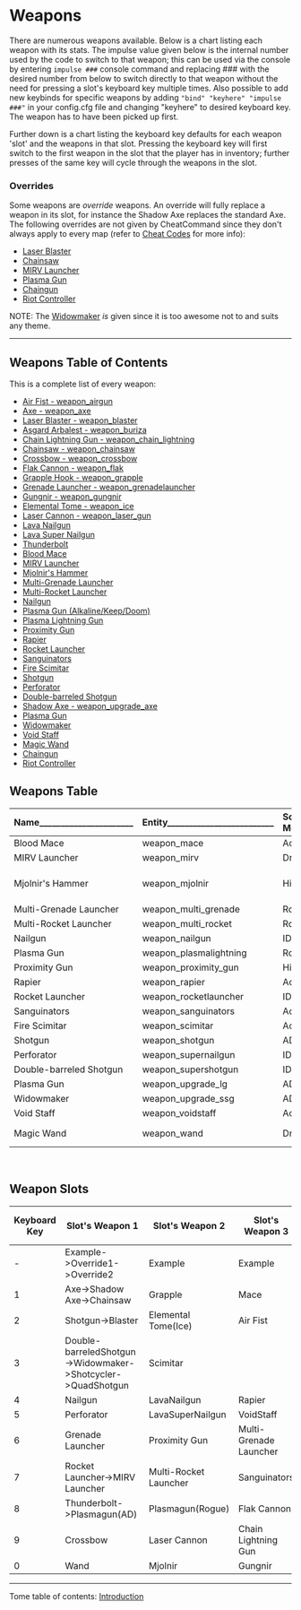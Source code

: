 # Weapons
There are numerous weapons available.  Below is a chart listing each weapon
with its stats.  The impulse value given below is the internal number used by
the code to switch to that weapon; this can be used via the console by entering
`impulse ###` console command and replacing \### with the desired number from
below to switch directly to that weapon without the need for pressing a slot's
keyboard key multiple times.  Also possible to add new keybinds for specific
weapons by adding `"bind" "keyhere" "impulse ###"` in your config.cfg file and
changing "keyhere" to desired keyboard key.  The weapon has to have been picked
up first.

Further down is a chart listing the keyboard key defaults for each weapon 'slot'
and the weapons in that slot.  Pressing the keyboard key will first switch to
the first weapon in the slot that the player has in inventory; further presses
of the same key will cycle through the weapons in the slot.

### Overrides

Some weapons are _override_ weapons.  An override will fully replace a weapon
in its slot, for instance the Shadow Axe replaces the standard Axe.  The
following overrides are not given by CheatCommand since they don't always apply
to every map (refer to [Cheat Codes](8.5-Cheat-Codes.md) for more info):
* [Laser Blaster](3.3-weapon_blaster.md)
* [Chainsaw](3.5-weapon_chainsaw.md)
* [MIRV Launcher](3.17-weapon_mirv.md)
* [Plasma Gun](3.32-weapon_upgrade_lg.md)
* [Chaingun](3.36-weapon_zerchain.md)
* [Riot Controller](3.37-weapon_zershot.md)

NOTE: The [Widowmaker](3.33-weapon_upgrade_ssg.md) _is_ given since it is too
awesome not to and suits any theme.

---

## Weapons Table of Contents
This is a complete list of every weapon:

* [Air Fist - weapon_airgun](3.1-weapon_airgun.md)
* [Axe - weapon_axe](3.2-weapon_axe.md)
* [Laser Blaster - weapon_blaster](3.3-weapon_blaster.md)
* [Asgard Arbalest - weapon_buriza](3.39-weapon_buriza.md)
* [Chain Lightning Gun - weapon_chain_lightning](3.4-weapon_chain_lightning.md)
* [Chainsaw - weapon_chainsaw](3.5-weapon_chainsaw.md)
* [Crossbow - weapon_crossbow](3.6-weapon_crossbow.md)
* [Flak Cannon - weapon_flak](3.7-weapon_flak.md)
* [Grapple Hook - weapon_grapple](3.8-weapon_grapple.md)
* [Grenade Launcher - weapon_grenadelauncher](3.9-weapon_grenadelauncher.md)
* [Gungnir - weapon_gungnir](3.10-weapon_gungnir.md)
* [Elemental Tome - weapon_ice](3.11-weapon_ice.md)
* [Laser Cannon - weapon_laser_gun](3.12-weapon_laser_gun.md)
* [Lava Nailgun](3.13-weapon_lava_nailgun.md)
* [Lava Super Nailgun](3.14-weapon_lava_super_nailgun.md)
* [Thunderbolt](3.15-weapon_lightning.md)
* [Blood Mace](3.16-weapon_mace.md)
* [MIRV Launcher](3.17-weapon_mirv.md)
* [Mjolnir's Hammer](3.18-weapon_mjolnir.md)
* [Multi-Grenade Launcher](3.19-weapon_multi_grenade.md)
* [Multi-Rocket Launcher](3.20-weapon_multi_rocket.md)
* [Nailgun](3.21-weapon_nailgun.md)
* [Plasma Gun (Alkaline/Keep/Doom)](3.22-weapon_plasmagun.md)
* [Plasma Lightning Gun](3.23-weapon_plasmalightning.md)
* [Proximity Gun](3.24-weapon_proximity_gun.md)
* [Rapier](3.25-weapon_rapier.md)
* [Rocket Launcher](3.26-weapon_rocketlauncher.md)
* [Sanguinators](3.27-weapon_sanguinators.md)
* [Fire Scimitar](3.28-weapon_scimitar.md)
* [Shotgun](3.29-weapon_shotgun.md)
* [Perforator](3.30-weapon_supernailgun.md)
* [Double-barreled Shotgun](3.31-weapon_supershotgun.md)
* [Shadow Axe - weapon_upgrade_axe](3.32-weapon_upgrade_axe.md)
* [Plasma Gun](3.33-weapon_upgrade_lg.md)
* [Widowmaker](3.34-weapon_upgrade_ssg.md)
* [Void Staff](3.35-weapon_voidstaff.md)
* [Magic Wand](3.36-weapon_wand.md)
* [Chaingun](3.37-weapon_zerchain.md)
* [Riot Controller](3.38-weapon_zershot.md)

## Weapons Table

|Name______________________|Entity_________________________|Source Mod_____|Damage_______________________________________________________|Description_____________________________________________________________________________________________________________________________________________________________________________________________________________________________________________________________|Ammo (Uses 1 Unless Specified)_______________|Impulse|Tome_of_Power_Effects___________________________________________________________________________________________|
|:-------------------------|:------------------------------|:--------------|:------------------------------------------------------------|:-----------------------------------------------------------------------------------------------------------------------------------------------------------------------------------------------------------------------------------------------------------------------|:--------------------------------------------|:------|----------------------------------------------------------------------------------------------------------------|                                                                                                                                   
|Blood Mace                |weapon_mace                    |AoA            |45                                                           |Each hit recovers 5 HP. If on ground, first attack the player will lunge forward.                                                                                                                                                                                       |None                                         |83     |Gibs zombies. Adds third attack, area of effect health drain.|
|MIRV Launcher             |weapon_mirv                    |Drake          |120(120)                                                     |Multiple Independently Targeted Reentry Vehicles. Replaces the rocket launcher.  Launches a player guided missile that spear gibs anything in its path before it splits into 4 separate exploding missiles.                                                             |5 Rockets                                    |7      |Fires 5 shots in fan like multi-rocket launcher.
|Mjolnir's Hammer          |weapon_mjolnir                 |Hipnotic       |50, 70 to zombies; lightning initially 80, then 30 every 0.2s|Powerful blunt force melee.  Shoots out lightning if hit on ground but uses and needs 15 ammo and lightning continues to hurt a live target for 0.8s or unless out of 350 range from ground impact point.  Firing in water has the same discharge effect as thunderbolt.|None/Cells if ground hit                     |77     |Uses 30 cells on ground hit to generate lightning ball that zaps **all** enemies within a 256 unit radius.  Each lightning beam shoots through up 3 enemies in a line.  Lightning will always gib zombies.  Causes (40) burst) damage when lightning orb explodes after 1.9secs.  Works underwater without hurting the user.|
|Multi-Grenade Launcher    |weapon_multi_grenade           |Rogue          |(120) if main impacts, (90) * 4 Mini grenades                |Fires a yellow grenade that splits into 5 mini-grenades that then explode soon after.  If main grenade hits enemy or player before splitting, it does normal grenade damage.                                                                                            |Multi-Rockets                                |62     ||
|Multi-Rocket Launcher     |weapon_multi_rocket            |Rogue          |60-75(75) each                                               |Fires 4 rockets at once in a horizontal spread pattern.  Rockets semi-home to nearby monsters.                                                                                                                                                                          |Multi-Rockets                                |63     ||
|Nailgun                   |weapon_nailgun                 |ID1            |9                                                            |Fires nails out rapidly alternating from one barrel to the other.                                                                                                                                                                                                       |Nails                                        |4      ||
|Plasma Gun                |weapon_plasmalightning         |Rogue          |80-100(70)                                                   |Fires a lightning ball that explodes on impact.  Lightning ball then shoots out lightning at any nearby enemies if there are some within a 320 unit range.                                                                                                              |Plasma                                       |64     ||
|Proximity Gun             |weapon_proximity_gun           |Hipnotic       |(95)                                                         |Fires a red mine that sticks to walls.  The mine explodes only when something moves near it.                                                                                                                                                                            |Rockets                                      |76     ||
|Rapier                    |weapon_rapier                  |AoA            |35 melee, 25 projectile (with ammo)                          |Three quick melee attacks. Ammo adds a projectile that attacks 3 times. Bonus dmg against Shamblers.                                                                                                                                                                    |Blood Crystals                               |89     |Adds spin attack to rapier projectile, 120 radius damage.|
|Rocket Launcher           |weapon_rocketlauncher          |ID1            |100-120(120)                                                 |Fires a rocket that explodes on impact.                                                                                                                                                                                                                                 |Rockets                                      |7      ||
|Sanguinators              |weapon_sanguinators            |AoA            |25 dmg, hitscan.                                             |Attacks cause blood to seek player, recovering health.                                                                                                                                                                                                                  |Blood Crystals                               |87     |Bloodorbs become explosive projectiles that launch upon attack.|
|Fire Scimitar             |weapon_scimitar                |AoA            |melee 40; projectile 150(200)                                |3-hit melee combo. First attack launches player forward. Third attack adds a projectile if you have ammo.                                                                                                                                                               |Elemental Mana                               |88     |Much stronger dash, 1 projectile per attack.|
|Shotgun                   |weapon_shotgun                 |AD             |4-24                                                         |Fires a burst of 6 pellets in a spread of '0.04 0.04 0'. Spread is '0.01 0.01 0' with Sharpshooter. Defaults to hitscan, see [`temp1`](https://github.com/JosiahJack/KeepModReadme/wiki/8.0-Config-and-Settings). Note: AD fired 1 extra visual tracer for projectiles. |Shells                                       |2      ||
|Perforator                |weapon_supernailgun            |ID1            |18                                                           |Fires nails rapidly for high damage.                                                                                                                                                                                                                                    |2 Nails                                      |5      ||
|Double-barreled Shotgun   |weapon_supershotgun            |ID1            |4-56                                                         |Fires a burst of 14 pellets in a spread of '0.14 0.08 0'. Spread is '0.04 0.04 0' with Sharpshooter. Defaults to hitscan, see [`temp1`](https://github.com/JosiahJack/KeepModReadme/wiki/8.0-Config-and-Settings).                                                      |2 Shells                                     |3      ||
|Plasma Gun                |weapon_upgrade_lg              |AD             |45(20)                                                       |Replaces the lightning gun.  Fires a rapid burst of small blue plasma balls.  The plasma balls explode on impact causing splash damage.                                                                                                                                 |Cells                                        |8      ||
|Widowmaker                |weapon_upgrade_ssg             |AD             |4-84                                                         |Replaces the Double-barreled Shotgun.  Fires 21 tracer pellets in a wide spread of '0.14 0.08 0'.  Spread is '0.04 0.04 0' with Sharpshooter powerup. Defaults to hitscan, see [`temp1`](https://github.com/JosiahJack/KeepModReadme/wiki/8.0-Config-and-Settings).     |3 Shells                                     |3      ||
|Void Staff                |weapon_voidstaff               |AoA            |45 on hit; 50-100 on detonate.                               |Launches Void shards, which can be detonated for radius damage. Projectiles accelerate upwards.                                                                                                                                                                         |Void Shards                                  |84     |Erratic projectiles, increased damage.|
|Magic Wand                |weapon_wand                    |Drake          |16 per spark, 64 for full charge                             |Fires a hitscan spark effects equal to currently charged mana ammo in a tight fan shape at a distance of 600 max. When fully charged, center spark is a small spark explosion with knockback, recharges ammo up to 4 at all times, 1 recharge every 0.4s.               |1-5 None                                     |79     |Mana is increased to 5 and never depletes until tome times out so every shot fires all 5 sparks.  Fires further and a fan of 5 sparks with death knight tracers on the outer edge 2 sparks for added visibility and bonus 5 damage each.|


<br />

## Weapon Slots
|Keyboard Key|Slot's Weapon 1|Slot's Weapon 2|Slot's Weapon 3|Slot's Weapon 4|
|---|---|---|---|---|
|-|Example->Override1->Override2|Example|Example|Unused|
|1|Axe->Shadow Axe->Chainsaw|Grapple|Mace||
|2|Shotgun->Blaster|Elemental Tome(Ice)|Air Fist||
|3|Double-barreledShotgun->Widowmaker->Shotcycler->QuadShotgun|Scimitar|||
|4|Nailgun|LavaNailgun|Rapier||
|5|Perforator|LavaSuperNailgun|VoidStaff||
|6|Grenade Launcher|Proximity Gun|Multi-Grenade Launcher||
|7|Rocket Launcher->MIRV Launcher|Multi-Rocket Launcher|Sanguinators||
|8|Thunderbolt->Plasmagun(AD)|Plasmagun(Rogue)|Flak Cannon||
|9|Crossbow|Laser Cannon|Chain Lightning Gun||
|0|Wand|Mjolnir|Gungnir||

-------------------------------------------------------------------------------
Tome table of contents: [Introduction](1.0-Introduction.md)